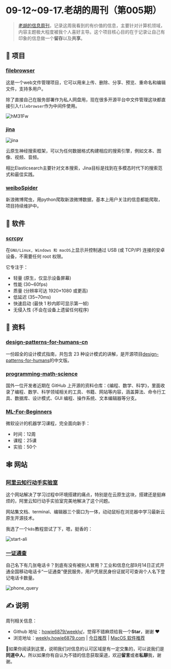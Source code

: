 # 09-12~09-17.老胡的周刊（第005期）

> [老胡的信息周刊](https://weekly.howie6879.com/)，记录这周我看到的有价值的信息，主要针对计算机领域，内容主题极大程度被我个人喜好主导。这个项目核心目的在于记录让自己有印象的信息做一个**留存**以及**共享**。

## 🎯 项目

### [filebrowser](https://github.com/filebrowser/filebrowser)

这是一个web文件管理项目，它可以用来上传、删除、分享、预览、重命名和编辑文件，支持多用户。

除了直接自己在服务部署作为私人网盘用，现在很多开源平台中文件管理这块都直接引入`filebrowser`作为中间件使用。

![hM31Fw](https://images-1252557999.file.myqcloud.com/uPic/hM31Fw.jpg)

### [jina](https://github.com/jina-ai/jina)

![jina](https://images-1252557999.file.myqcloud.com/uPic/9MHbAU.png)

云原生神经搜索框架，可以为任何数据格式构建相应的搜索引擎，例如文本、图像、视频、音频。

相比Elasticsearch主要针对文本搜索，Jina目标是找到在多模态时代下的搜索范式和最佳实践。

### [weiboSpider](https://github.com/dataabc/weiboSpider)

新浪微博爬虫，用python爬取新浪微博数据，基本上用户关注的信息都能爬取，项目持续维护中。


## 🤖 软件

### [scrcpy](https://github.com/Genymobile/scrcpy)

在`GNU/Linux, Windows 和 macOS`上显示并控制通过 USB (或 TCP/IP) 连接的安卓设备，不需要任何 root 权限。

它专注于：

- 轻量 (原生，仅显示设备屏幕)
- 性能 (30~60fps)
- 质量 (分辨率可达 1920×1080 或更高)
- 低延迟 (35~70ms)
- 快速启动 (最快 1 秒内即可显示第一帧)
- 无侵入性 (不会在设备上遗留任何程序)


## 👀 资料

### [design-patterns-for-humans-cn](https://github.com/guanguans/design-patterns-for-humans-cn)

一份超全的设计模式指南，共包含 23 种设计模式的讲解，是开源项目[design-patterns-for-humans](https://github.com/kamranahmedse/design-patterns-for-humans)的中文版。

### [programming-math-science](https://github.com/bobeff/programming-math-science) 

国外一位开发者近期在 GitHub 上开源的资料仓库：《编程、数学、科学》，里面收录了编程、数学、科学领域相关的工具、书籍、网站等内容，涵盖算法、命令行工具、数据库、设计模式、GUI 编程、操作系统、文本编辑器等分支。

### [ML-For-Beginners](https://github.com/microsoft/ML-For-Beginners)

微软设计的机器学习课程，完全面向新手：

- 时间：12周
- 课程：25课
- 实验：50个


## 🕸 网站

### [阿里云知行动手实验室](https://start.aliyun.com/)

这个网站解决了学习过程中环境搭建的痛点，特别是在云原生这块，搭建还是挺麻烦的，阿里云知行动手实验室完美地解决了这个问题。

网站集文档、terminal、编辑器三个窗口为一体，动动鼠标在浏览器中学习最新云原生开源技术。

我选了一个`k8s`教程尝试了下，嗯，挺香的：

![start-ali](https://images-1252557999.file.myqcloud.com/uPic/LIfQqw.png)

### [一证通查](https://getsimnum.caict.ac.cn/#/)

自己名下有几张电话卡？到底有没有被别人冒用？工业和信息化部9月14日正式开通全国移动电话卡“一证通查”便民服务，用户凭居民身份证就可可查询个人名下登记电话卡数量。

![phone_query](https://images-1252557999.file.myqcloud.com/uPic/phone_query.png)

## ✍️ 说明

周刊相关信息：

- Github 地址：[howie6879/weekly/](https://github.com/howie6879/weekly/)，觉得不错麻烦给我一个**Star**，谢谢 ❤️
- 浏览地址：[weekly.howie6879.com](https://weekly.howie6879.com) | [今日推荐](https://weekly.howie6879.com/recommend/index.html) | [MacOS 软件推荐](https://weekly.howie6879.com/soft/mac.html)

🙌如果你阅读到这里，说明我们对信息的认可区域是有一定交集的，可以说我们是**同道中人**，所以如果你有自认为不错的信息获取渠道，欢迎**留言**或者**私聊**我，谢谢。
